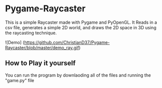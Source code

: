 # Pygame-Raycaster

This is a simple Raycaster made with Pygame and PyOpenGL. It Reads in a csv file, generates a simple 2D world, and draws the 2D space in 3D using the raycasting technique.

![Demo] (https://github.com/ChristianD37/Pygame-Raycaster/blob/master/demo_ray.gif)

## How to Play it yourself

You can run the program by downlaoding all of the files and running the "game.py" file
